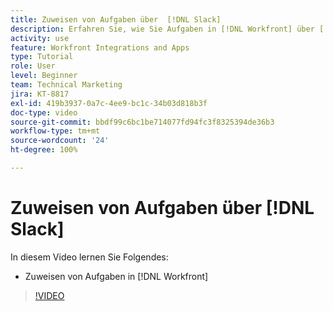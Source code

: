 ```yaml
---
title: Zuweisen von Aufgaben über  [!DNL Slack]
description: Erfahren Sie, wie Sie Aufgaben in [!DNL Workfront] über [!DNL Slack] zuweisen
activity: use
feature: Workfront Integrations and Apps
type: Tutorial
role: User
level: Beginner
team: Technical Marketing
jira: KT-8817
exl-id: 419b3937-0a7c-4ee9-bc1c-34b03d818b3f
doc-type: video
source-git-commit: bbdf99c6bc1be714077fd94fc3f8325394de36b3
workflow-type: tm+mt
source-wordcount: '24'
ht-degree: 100%

---
```


# Zuweisen von Aufgaben über [!DNL Slack]

In diesem Video lernen Sie Folgendes:

* Zuweisen von Aufgaben in [!DNL Workfront]

>[!VIDEO](https://video.tv.adobe.com/v/3441526/?quality=12&learn=on&enablevpops=1&captions=ger)
